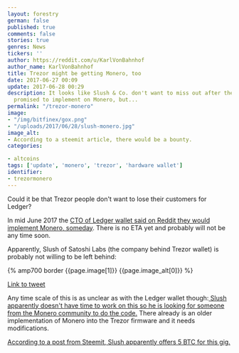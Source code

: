 ```yaml
---
layout: forestry
german: false
published: true
comments: false
stories: true
genres: News
tickers: ''
author: https://reddit.com/u/KarlVonBahnhof
author_name: KarlVonBahnhof
title: Trezor might be getting Monero, too
date: 2017-06-27 00:09
update: 2017-06-28 00:29
description: It looks like Slush & Co. don't want to miss out after the Ledger people
  promised to implement on Monero, but...
permalink: "/trezor-monero"
image:
- "/img/bitfinex/gox.png"
- "/uploads/2017/06/28/slush-monero.jpg"
image_alt:
- According to a steemit article, there would be a bounty.
categories:

- altcoins
tags: ['update', 'monero', 'trezor', 'hardware wallet']
identifier:
- trezormonero
---
```



Could it be that Trezor people don't want to lose their customers for Ledger?

In mid June 2017 the [CTO of Ledger wallet said on Reddit they would implement Monero, someday](https://www.altcointrading.net/ledger-monero). There is no ETA yet and probably will not be any time soon.

Apparently, Slush of Satoshi Labs (the company behind Trezor wallet) is probably not willing to be left behind:

{% amp700 border {{page.image[1]}} {{page.image_alt[0]}} %}


[Link to tweet](https://twitter.com/slushcz/status/783654392071323649)

Any time scale of this is as unclear as with the Ledger wallet though:[ Slush apparently doesn't have time to work on this so he is looking for someone from the Monero community to do the code.](https://www.reddit.com/r/Monero/comments/68ulcx/would_raising_money_for_the_development_of/dh2kril/) There already is an older implementation of Monero into the Trezor firmware and it needs modifications.

[According to a post from Steemit, Slush apparently offers 5 BTC for this gig.](https://steemit.com/programming/@arcitecx/bounty-5-btc-for-xmr-implementation-on-trezor)
